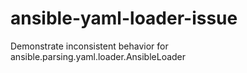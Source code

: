 # ansible-yaml-loader-issue
Demonstrate inconsistent behavior for ansible.parsing.yaml.loader.AnsibleLoader
